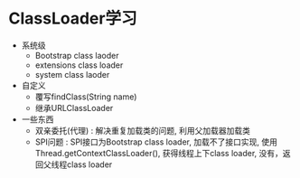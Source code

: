 # ClassLoader学习
- 系统级
    - Bootstrap class laoder
    - extensions class loader
    - system class laoder
- 自定义
    - 覆写findClass(String name)
    - 继承URLClassLoader
- 一些东西
    - 双亲委托(代理) : 解决重复加载类的问题, 利用父加载器加载类
    - SPI问题 : SPI接口为Bootstrap class loader, 加载不了接口实现, 使用Thread.getContextClassLoader(), 获得线程上下class loader, 没有，返回父线程class loader